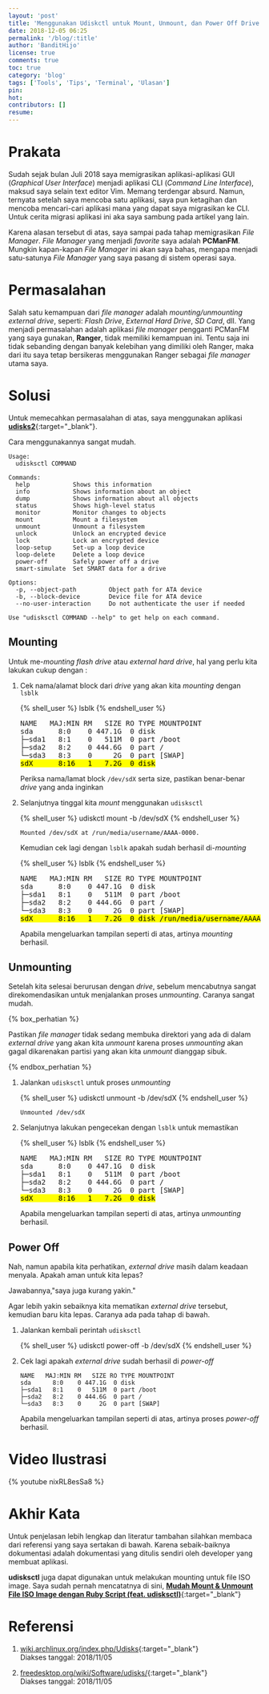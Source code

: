 ```yaml
---
layout: 'post'
title: 'Menggunakan Udiskctl untuk Mount, Unmount, dan Power Off Drive'
date: 2018-12-05 06:25
permalink: '/blog/:title'
author: 'BanditHijo'
license: true
comments: true
toc: true
category: 'blog'
tags: ['Tools', 'Tips', 'Terminal', 'Ulasan']
pin:
hot:
contributors: []
resume:
---
```


<!-- BANNER OF THE POST -->
<!-- <img class="post&#45;body&#45;img" src="{{ site.lazyload.logo_blank_banner }}" data&#45;echo="" alt="banner"> -->

# Prakata

Sudah sejak bulan Juli 2018 saya memigrasikan aplikasi-aplikasi GUI (_Graphical User Interface_) menjadi aplikasi CLI (_Command Line Interface_), maksud saya selain text editor Vim. Memang terdengar absurd. Namun, ternyata setelah saya mencoba satu aplikasi, saya pun ketagihan dan mencoba mencari-cari aplikasi mana yang dapat saya migrasikan ke CLI. Untuk cerita migrasi aplikasi ini aka saya sambung pada artikel yang lain.

Karena alasan tersebut di atas, saya sampai pada tahap memigrasikan _File Manager_. _File Manager_ yang menjadi _favorite_ saya adalah **PCManFM**. Mungkin kapan-kapan _File Manager_ ini akan saya bahas, mengapa menjadi satu-satunya _File Manager_ yang saya pasang di sistem operasi saya.

# Permasalahan

Salah satu kemampuan dari _file manager_ adalah _mounting/unmounting external drive_, seperti: _Flash Drive_, _External Hard Drive_, _SD Card_, dll. Yang menjadi permasalahan adalah aplikasi _file manager_ pengganti PCManFM yang saya gunakan, **Ranger**, tidak memiliki kemampuan ini. Tentu saja ini tidak sebanding dengan banyak kelebihan yang dimiliki oleh Ranger, maka dari itu saya tetap bersikeras menggunakan Ranger sebagai _file manager_ utama saya.

# Solusi

Untuk memecahkan permasalahan di atas, saya menggunakan aplikasi [**udisks2**](https://www.archlinux.org/packages/?name=udisks2){:target="_blank"}.

Cara menggunakannya sangat mudah.

```
Usage:
  udisksctl COMMAND

Commands:
  help            Shows this information
  info            Shows information about an object
  dump            Shows information about all objects
  status          Shows high-level status
  monitor         Monitor changes to objects
  mount           Mount a filesystem
  unmount         Unmount a filesystem
  unlock          Unlock an encrypted device
  lock            Lock an encrypted device
  loop-setup      Set-up a loop device
  loop-delete     Delete a loop device
  power-off       Safely power off a drive
  smart-simulate  Set SMART data for a drive

Options:
  -p, --object-path         Object path for ATA device
  -b, --block-device        Device file for ATA device
  --no-user-interaction     Do not authenticate the user if needed

Use "udisksctl COMMAND --help" to get help on each command.
```

## Mounting

Untuk me-*mounting* _flash drive_ atau _external hard drive_, hal yang perlu kita lakukan cukup dengan :

1. Cek nama/alamat block dari _drive_ yang akan kita _mounting_ dengan `lsblk`

   {% shell_user %}
lsblk
{% endshell_user %}

   <pre>
   NAME   MAJ:MIN RM   SIZE RO TYPE MOUNTPOINT
   sda      8:0    0 447.1G  0 disk
   ├─sda1   8:1    0   511M  0 part /boot
   ├─sda2   8:2    0 444.6G  0 part /
   └─sda3   8:3    0     2G  0 part [SWAP]
   <mark>sdX      8:16   1   7.2G  0 disk</mark></pre>

   Periksa nama/lamat block `/dev/sdX` serta size, pastikan benar-benar _drive_ yang anda inginkan

2. Selanjutnya tinggal kita _mount_ menggunakan `udisksctl`

   {% shell_user %}
udiskctl mount -b /dev/sdX
{% endshell_user %}

   ```
   Mounted /dev/sdX at /run/media/username/AAAA-0000.
   ```

   Kemudian cek lagi dengan `lsblk` apakah sudah berhasil di-*mounting*

   {% shell_user %}
lsblk
{% endshell_user %}

   <pre>
   NAME   MAJ:MIN RM   SIZE RO TYPE MOUNTPOINT
   sda      8:0    0 447.1G  0 disk
   ├─sda1   8:1    0   511M  0 part /boot
   ├─sda2   8:2    0 444.6G  0 part /
   └─sda3   8:3    0     2G  0 part [SWAP]
   <mark>sdX      8:16   1   7.2G  0 disk /run/media/username/AAAA-0000</mark></pre>

   Apabila mengeluarkan tampilan seperti di atas, artinya _mounting_ berhasil.

## Unmounting

Setelah kita selesai berurusan dengan _drive_, sebelum mencabutnya sangat direkomendasikan untuk menjalankan proses _unmounting_. Caranya sangat mudah.

{% box_perhatian %}
<p>Pastikan <i>file manager</i> tidak sedang membuka direktori yang ada di dalam <i>external drive</i> yang akan kita <i>unmount</i> karena proses <i>unmounting</i> akan gagal dikarenakan partisi yang akan kita <i>unmount</i> dianggap sibuk.</p>
{% endbox_perhatian %}

1. Jalankan `udisksctl` untuk proses _unmounting_

   {% shell_user %}
udiskctl unmount -b /dev/sdX
{% endshell_user %}

   ```
   Unmounted /dev/sdX
   ```

2. Selanjutnya lakukan pengecekan dengan `lsblk` untuk memastikan

   {% shell_user %}
lsblk
{% endshell_user %}

   <pre>
   NAME   MAJ:MIN RM   SIZE RO TYPE MOUNTPOINT
   sda      8:0    0 447.1G  0 disk
   ├─sda1   8:1    0   511M  0 part /boot
   ├─sda2   8:2    0 444.6G  0 part /
   └─sda3   8:3    0     2G  0 part [SWAP]
   <mark>sdX      8:16   1   7.2G  0 disk</mark></pre>

   Apabila mengeluarkan tampilan seperti di atas, artinya _unmounting_ berhasil.

## Power Off

Nah, namun apabila kita perhatikan, _external drive_ masih dalam keadaan menyala. Apakah aman untuk kita lepas?

Jawabannya,"saya juga kurang yakin."

Agar lebih yakin sebaiknya kita mematikan _external drive_ tersebut, kemudian baru kita lepas. Caranya ada pada tahap di bawah.

1. Jalankan kembali perintah `udisksctl`

   {% shell_user %}
udiskctl power-off -b /dev/sdX
{% endshell_user %}

2. Cek lagi apakah _external drive_ sudah berhasil di _power-off_

   ```
   NAME   MAJ:MIN RM   SIZE RO TYPE MOUNTPOINT
   sda      8:0    0 447.1G  0 disk
   ├─sda1   8:1    0   511M  0 part /boot
   ├─sda2   8:2    0 444.6G  0 part /
   └─sda3   8:3    0     2G  0 part [SWAP]
   ```

   Apabila mengeluarkan tampilan seperti di atas, artinya  proses _power-off_ berhasil.

# Video Ilustrasi

{% youtube nixRL8esSa8 %}

# Akhir Kata

Untuk penjelasan lebih lengkap dan literatur tambahan silahkan membaca dari referensi yang saya sertakan di bawah. Karena sebaik-baiknya dokumentasi adalah dokumentasi yang ditulis sendiri oleh developer yang membuat aplikasi.

**udisksctl** juga dapat digunakan untuk melakukan mounting untuk file ISO image. Saya sudah pernah mencatatnya di sini,
[**Mudah Mount & Unmount File ISO Image dengan Ruby Script (feat. udisksctl)**](/blog/mudah-mount-iso-dengan-ruby-script#alternatif-recommended){:target="_blank"}


# Referensi

1. [wiki.archlinux.org/index.php/Udisks](https://wiki.archlinux.org/index.php/Udisks){:target="_blank"}
<br>Diakses tanggal: 2018/11/05

2. [freedesktop.org/wiki/Software/udisks/](https://www.freedesktop.org/wiki/Software/udisks/){:target="_blank"}
<br>Diakses tanggal: 2018/11/05
